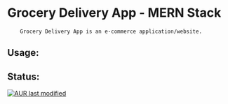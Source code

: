 # Grocery Delivery App - MERN Stack

        Grocery Delivery App is an e-commerce application/website.

## Usage:

## Status:

[![AUR last modified ](http://inch-ci.org/github/xjr007/grocery-delivery.svg?branch=master)](http://inch-ci.org/github/xjr007/grocery-delivery)
